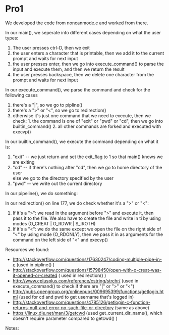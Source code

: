 # Pro1
We developed the code from noncanmode.c and worked from there.

In our main(), we seperate into different cases depending on what the user types:
  1. The user presses ctrl-D, then we exit
  2. the user enters a character that is printable, then we add it to the current prompt and waits for next input
  3. the user presses enter, then we go into execute_command() to parse the input and execute them, and then we return the result
  4. the user presses backspace, then we delete one character from the prompt and waits for next input
  
  
In our execute_command(), we parse the command and check for the following cases
  1. there's a "|", so we go to pipline()
  2. there's a ">" or "<", so we go to redirection() 
  3. otherwise it's just one command that we need to execute, then we check:
    1. the command is one of "exit" or "pwd" or "cd", then we go into builtin_command()
    2. all other commands are forked and executed with execvp()

In our builtin_command(), we execute the command depending on what it is:
  1. "exit" -- we just return and set the exit_flag to 1 so that main() knows we are exiting
  2. "cd"   -- if there's nothing after "cd", then we go to home directory of the user   
               else we go to the directory specified by the user
  3. "pwd"  -- we write out the current directory
  
In our pipeline(), we do something:

In our redirection() on line 177, we do check whether it's a ">" or "<":
  1. If it's a ">": we read in the argument before ">" and execute it, then pass it to the file. We also have to create the file and write in ti by using modes (O_CREAT | O_RDWR | S_IROTH)
  2. If it's a "<": we do the same except we open the file on the right side of "<" by using mode (O_RDONLY), then we pass it in as arguments for the command on the left side of "<" and execvp()


Resources we found:
  * http://stackoverflow.com/questions/17630247/coding-multiple-pipe-in-c (used in pipline() )
  * http://stackoverflow.com/questions/15798450/open-with-o-creat-was-it-opened-or-created ( used in redirection() )
  * http://www.cplusplus.com/reference/cstring/strchr/ (used in execute_command() to check if there are "|" or ">" or "<")
  * http://pubs.opengroup.org/onlinepubs/009695399/functions/getlogin.html (used for cd and pwd to get username that's logged in)
  * http://stackoverflow.com/questions/4785126/getlogin-c-function-returns-null-and-error-no-such-file-or-directory (same as above)
  * https://linux.die.net/man/3/getcwd (used get_current_dir_name(), which doesn't require parameter compared to getcwd() )
  
Notes:

  
